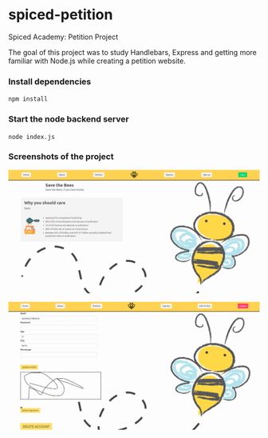 # spiced-petition

Spiced Academy: Petition Project

The goal of this project was to study Handlebars, Express and getting more familiar with Node.js while creating a petition website.

### Install dependencies

```
npm install
```

### Start the node backend server

```
node index.js
```

### Screenshots of the project

![Screenshot](/screenshots/scrn1.png?raw=true "Screenshot 1")

![Screenshot](/screenshots/scrn2.png?raw=true "Screenshot 2")
